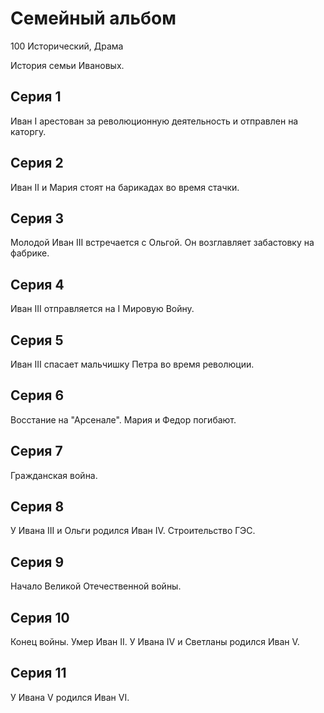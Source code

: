 # Семейный альбом

100
Исторический, Драма

История семьи Ивановых.

## Серия 1

Иван I арестован за революционную деятельность и отправлен на каторгу.

## Серия 2

Иван II и Мария стоят на барикадах во время стачки.

## Серия 3

Молодой Иван III встречается с Ольгой. Он возглавляет забастовку на фабрике.

## Серия 4

Иван III отправляется на I Мировую Войну.

## Серия 5

Иван III спасает мальчишку Петра во время революции.

## Серия 6

Восстание на "Арсенале". Мария и Федор погибают.

## Серия 7

Гражданская война.

## Серия 8

У Ивана III и Ольги родился Иван IV. Строительство ГЭС.

## Серия 9

Начало Великой Отечественной войны.

## Серия 10

Конец войны. Умер Иван II. У Ивана IV и Светланы родился Иван V.

## Серия 11

У Ивана V родился Иван VI.
